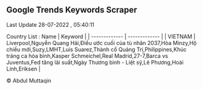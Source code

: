

## Google Trends Keywords Scraper 
 
Last Update 28-07-2022 , 05:40:11

Country List :
 Name  | Keyword |
| ------------- | ------------- |
| VIETNAM | Liverpool,Nguyễn Quang Hải,Điều ước cuối của tù nhân 2037,Hòa Minzy,Hộ chiếu mới,Suzy,LMHT,Luis Suarez,Thành cổ Quảng Trị,Philippines,Khúc tráng ca hòa bình,Kasper Schmeichel,Real Madrid,27-7,Barca vs Juventus,Fed tăng lãi suất,Ngày Thương binh - Liệt sỹ,Lê Phương,Hoài Linh,Eriksen |



© Abdul Muttaqin 
